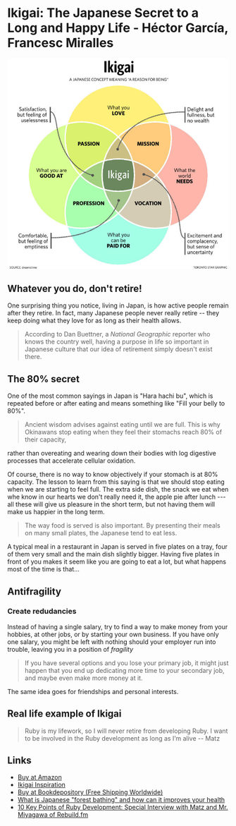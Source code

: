 # Ikigai: The Japanese Secret to a Long and Happy Life - Héctor García, Francesc Miralles

![](ikigai-venn-diagram.jpg)

## Whatever you do, don't retire!

One surprising thing you notice, living in Japan, is how active people remain after they retire. In fact, many Japanese people never really retire -- they keep doing what they love for as long as their health allows.

> According to Dan Buettner, a _National Geographic_ reporter who knows the country well, having a purpose in life so important in Japanese culture that our idea of retirement simply doesn't exist there.

## The 80% secret

One of the most common sayings in Japan is "Hara hachi bu", which is repeated before or after eating and means something like "Fill your belly to 80%".

> Ancient wisdom advises against eating until we are full. This is why Okinawans stop eating when they feel their stomachs reach 80% of their capacity,

rather than overeating and wearing down their bodies with log digestive processes that accelerate cellular oxidation.

Of course, there is no way to know objectively if your stomach is at 80% capacity. The lesson to learn from this saying is that we should stop eating when we are starting to feel full. The extra side dish, the snack we eat when whe know in our hearts we don't really need it, the apple pie after lunch --- all these will give us pleasure in the short term, but not having them will make us happier in the long term.

> The way food is served is also important. By presenting their meals on many small plates, the Japanese tend to eat less.

A typical meal in a restaurant in Japan is served in five plates on a tray, four of them very small and the main dish slightly bigger. Having five plates in front of you makes it seem like you are going to eat a lot, but what happens most of the time is that...

## Antifragility

### Create redudancies

Instead of having a single salary, try to find a way to make money from your hobbies, at other jobs, or by starting your own business. If you have only one salary, you might be left with nothing should your employer run into trouble, leaving you in a position of _fragility_

> If you have several options and you lose your primary job, it might just happen that you end up dedicating more time to your secondary job, and maybe even make more money at it.

The same idea goes for friendships and personal interests.

## Real life example of Ikigai

> Ruby is my lifework, so I will never retire from developing Ruby. I want to be involved in the Ruby development as long as I’m alive -- Matz

## Links

- [Buy at Amazon](https://www.amazon.com/Ikigai-Japanese-Secret-Long-Happy/dp/0143130722)
- [Ikigai Inspiration](https://instagram.com/ikigai__inspiration?igshid=1e2emj2zgdt89)
- [Buy at Bookdepository (Free Shipping Worldwide)](https://www.bookdepository.com/Ikigai-Hector-Garcia/9781786330895?ref=grid-view&qid=1586135400544&sr=1-1)
- [What is Japanese "forest bathing" and how can it improves your health](https://www.facebook.com/worldeconomicforum/videos/10154303720471479/)
- [10 Key Points of Ruby Development: Special Interview with Matz and Mr. Miyagawa of Rebuild.fm](https://blog.sideci.com/10-key-points-of-ruby-development-7803ec2e792b?gi=1be554cc74a8)
